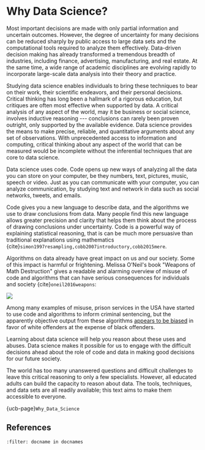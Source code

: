 # Why Data Science?

Most important decisions are made with only partial information and uncertain
outcomes. However, the degree of uncertainty for many decisions can be reduced
sharply by public access to large data sets and the computational tools
required to analyze them effectively. Data-driven decision making has already
transformed a tremendous breadth of industries, including finance,
advertising, manufacturing, and real estate. At the same time, a wide range of
academic disciplines are evolving rapidly to incorporate large-scale data
analysis into their theory and practice.

Studying data science enables individuals to bring these techniques to bear on
their work, their scientific endeavors, and their personal decisions. Critical
thinking has long been a hallmark of a rigorous education, but critiques are
often most effective when supported by data. A critical analysis of any aspect
of the world, may it be business or social science, involves inductive
reasoning --- conclusions can rarely been proven outright, only supported by
the available evidence. Data science provides the means to make precise,
reliable, and quantitative arguments about any set of observations. With
unprecedented access to information and computing, critical thinking about any
aspect of the world that can be measured would be incomplete without the
inferential techniques that are core to data science.

Data science uses code.  Code opens up new ways of analyzing all the data you can store on your computer, be they numbers, text, pictures, music, speech or video.  Just as you can communicate with your computer, you can analyze communication, by studying text and network in data such as social networks, tweets, and emails.

Code gives you a new language to describe data, and the algorithms we use to
draw conclusions from data.  Many people find this new language allows
greater precision and clarity that helps them think about the process of
drawing conclusions under uncertainty.  Code is a powerful way of explaining
statistical reasoning, that is can be much more persuasive than traditional
explanations using mathematics
{cite}`simon1997resampling,cobb2007introductory,cobb2015mere`.

Algorithms on data already have great impact on us and our society.  Some of this impact is harmful or frightening.  Melissa O'Neil's book "Weapons of Math Destruction" gives a readable and alarming overview of misuse of code and algorithms that can have serious consequences for individuals and society {cite}`oneil2016weapons`:

![](../images/Weapons_of_Math_Destruction.jpg)

Among many examples of misuse, prison services in the USA have started to use
code and algorithms to inform criminal sentencing, but the apparently objective
output from these algorithms [appears to be
biased](https://www.propublica.org/article/machine-bias-risk-assessments-in-criminal-sentencing)
in favor of white offenders at the expense of black offenders.

Learning about data science will help you reason about these uses and abuses.
Data science makes it possible for us to engage with the difficult decisions
ahead about the role of code and data in making good decisions for our future
society.

The world has too many unanswered questions and difficult challenges to leave
this critical reasoning to only a few specialists. However, all educated
adults can build the capacity to reason about data. The tools, techniques, and
data sets are all readily available; this text aims to make them accessible to
everyone.

{ucb-page}`Why_Data_Science`

## References

```{bibliography} /_references.bib
:filter: docname in docnames
```
